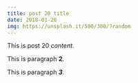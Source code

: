 ```yaml
---
title: post 20 title
date: 2018-01-20
img: https://unsplash.it/500/300/?random
---
```

This is post 20 *content*.

This is paragraph **2**.

This is paragraph ***3***.

